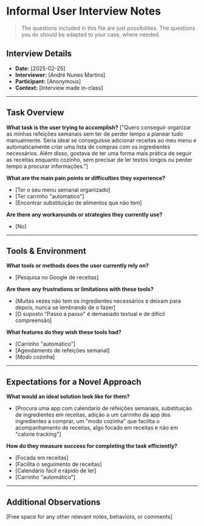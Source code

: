 # Informal User Interview Notes 

> 	The questions included in this file are just possibilities. The questions you do should be adapted to your case, where needed.

## Interview Details 
- **Date:** [2025-02-25] 
- **Interviewer:** [André Nunes Martins] 
- **Participant:** [Anonymous] 
- **Context:** [Interview made in-class] 
- --- 
## Task Overview 

 **What task is the user trying to accomplish?** 
["Quero conseguir organizar as minhas refeições semanais sem ter de perder tempo a planear tudo manualmente. Seria ideal se conseguisse adicionar receitas ao meu menu e automaticamente criar uma lista de compras com os ingredientes necessários. Além disso, gostava de ter uma forma mais prática de seguir as receitas enquanto cozinho, sem precisar de ler textos longos ou perder tempo a procurar informações."] 

**What are the main pain points or difficulties they experience?** 
- [Ter o seu menu semanal organizado] 
- [Ter carrinho "automatico"] 
- [Encontrar substituição de alimentos que não tem] 

**Are there any workarounds or strategies they currently use?** 
- [No] 

---- 
## Tools & Environment 
**What tools or methods does the user currently rely on?** 
- [Pesquisa no Google de receitas] 

**Are there any frustrations or limitations with these tools?** 
- [Muitas vezes não tem os ingredientes necessários e deixam para depois, nunca se lembrando de o fazer]
- [O suposto "Passo a passo" é demasiado textual e de dificil compreensão]  

**What features do they wish these tools had?** 
- [Carrinho "automático"] 
- [Agendamento de refeições semanal]
- [Modo cozinha]

--- 
## Expectations for a Novel Approach 

**What would an ideal solution look like for them?** 
- [Procura uma app com calendario de refeições semanais, substituição de ingredientes em receitas, adição a um carrinho da app dos ingredientes a comprar, um "modo cozinha" que facilita o acompanhamento de receitas, algo focado em receitas e não em "calorie tracking"] 

**How do they measure success for completing the task efficiently?** 
- [Focada em receitas]
- [Facilita o seguimento de receitas]
- [Calendário fácil e rápido de ler]
- [Carrinho "automático"] 

--- 
## Additional Observations 
[Free space for any other relevant notes, behaviors, or comments]
